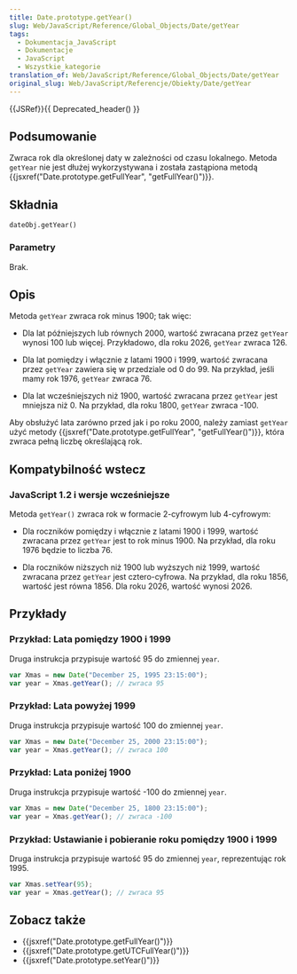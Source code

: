 ```yaml
---
title: Date.prototype.getYear()
slug: Web/JavaScript/Reference/Global_Objects/Date/getYear
tags:
  - Dokumentacja_JavaScript
  - Dokumentacje
  - JavaScript
  - Wszystkie_kategorie
translation_of: Web/JavaScript/Reference/Global_Objects/Date/getYear
original_slug: Web/JavaScript/Referencje/Obiekty/Date/getYear
---
```

{{JSRef}}{{ Deprecated_header() }}

## Podsumowanie

Zwraca rok dla określonej daty w zależności od czasu lokalnego. Metoda `getYear` nie jest dłużej wykorzystywana i została zastąpiona metodą {{jsxref("Date.prototype.getFullYear", "getFullYear()")}}.

## Składnia

    dateObj.getYear()

### Parametry

Brak.

## Opis

Metoda `getYear` zwraca rok minus 1900; tak więc:

- Dla lat późniejszych lub równych 2000, wartość zwracana przez `getYear` wynosi 100 lub więcej. Przykładowo, dla roku 2026, `getYear` zwraca 126.

<!---->

- Dla lat pomiędzy i włącznie z latami 1900 i 1999, wartość zwracana przez `getYear` zawiera się w przedziale od 0 do 99. Na przykład, jeśli mamy rok 1976, `getYear` zwraca 76.

<!---->

- Dla lat wcześniejszych niż 1900, wartość zwracana przez `getYear` jest mniejsza niż 0. Na przykład, dla roku 1800, `getYear` zwraca -100.

Aby obsłużyć lata zarówno przed jak i po roku 2000, należy zamiast `getYear` użyć metody {{jsxref("Date.prototype.getFullYear", "getFullYear()")}}, która zwraca pełną liczbę określającą rok.

## Kompatybilność wstecz

### JavaScript 1.2 i wersje wcześniejsze

Metoda `getYear()` zwraca rok w formacie 2-cyfrowym lub 4-cyfrowym:

- Dla roczników pomiędzy i włącznie z latami 1900 i 1999, wartość zwracana przez `getYear` jest to rok minus 1900. Na przykład, dla roku 1976 będzie to liczba 76.

<!---->

- Dla roczników niższych niż 1900 lub wyższych niż 1999, wartość zwracana przez `getYear` jest cztero-cyfrowa. Na przykład, dla roku 1856, wartość jest równa 1856. Dla roku 2026, wartość wynosi 2026.

## Przykłady

### Przykład: Lata pomiędzy 1900 i 1999

Druga instrukcja przypisuje wartość 95 do zmiennej `year`.

```js
var Xmas = new Date("December 25, 1995 23:15:00");
var year = Xmas.getYear(); // zwraca 95
```

### Przykład: Lata powyżej 1999

Druga instrukcja przypisuje wartość 100 do zmiennej `year`.

```js
var Xmas = new Date("December 25, 2000 23:15:00");
var year = Xmas.getYear(); // zwraca 100
```

### Przykład: Lata poniżej 1900

Druga instrukcja przypisuje wartość -100 do zmiennej `year`.

```js
var Xmas = new Date("December 25, 1800 23:15:00");
var year = Xmas.getYear(); // zwraca -100
```

### Przykład: Ustawianie i pobieranie roku pomiędzy 1900 i 1999

Druga instrukcja przypisuje wartość 95 do zmiennej `year`, reprezentując rok 1995.

```js
var Xmas.setYear(95);
var year = Xmas.getYear(); // zwraca 95
```

## Zobacz także

- {{jsxref("Date.prototype.getFullYear()")}}
- {{jsxref("Date.prototype.getUTCFullYear()")}}
- {{jsxref("Date.prototype.setYear()")}}
